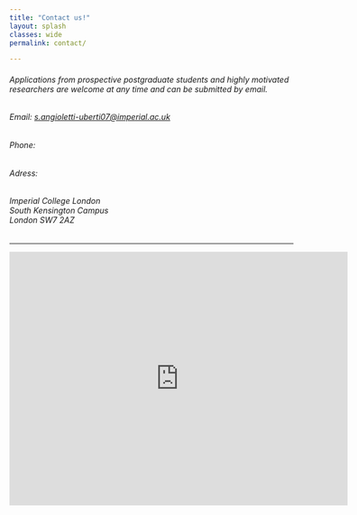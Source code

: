 ```yaml
---
title: "Contact us!"
layout: splash
classes: wide
permalink: contact/

---
```


###### Applications from prospective postgraduate students and highly motivated researchers are welcome at any time and can be submitted by email.

###### Email: s.angioletti-uberti07@imperial.ac.uk
###### Phone: 
###### Adress:

###### Imperial College London<br /> South Kensington Campus<br /> London SW7 2AZ
  
---

<iframe src="https://www.google.com/maps/embed?pb=!1m18!1m12!1m3!1d9935.142508862944!2d-0.1836317984580645!3d51.49880130134745!2m3!1f0!2f0!3f0!3m2!1i1024!2i768!4f13.1!3m3!1m2!1s0x48760567da220a01%3A0x31911b371c692e86!2sImperial+College+London!5e0!3m2!1sde!2suk!4v1549637016161" width="600" height="450" frameborder="0" style="border:0" allowfullscreen></iframe>

